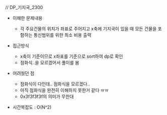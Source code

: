 // DP_기지국_2300

- 이해한 문제내용
	- 각 주요건물의 위치가 좌표로 주어지고 x축에 기지국이 있을 때 모든 건물을 포함하는 통신범위를 위한 최소 비용 출력

- 접근방식
	- x축이 기준이므로 x좌표를 기준으로 sort하여 dp로 확인
	- 점화식..을 모르겠어서 풀이를 봄 

- 어려웠던 점
	- 점화식이 다인데.. 점화식을 모르겠다..
	- 아직 점화식을 완전히 이해하지 못한거 같다 ㅠㅠ
	- 0x3f3f3f3f의 의미가 무한대

- 시간복잡도 : O(N^2)